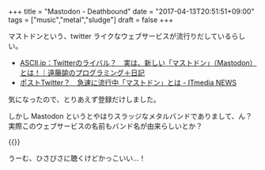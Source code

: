 +++
title = "Mastodon - Deathbound"
date = "2017-04-13T20:51:51+09:00"
tags = ["music","metal","sludge"]
draft = false
+++

マストドンという、twitter ライクなウェブサービスが流行りだしているらしい。

- [ASCII.jp：Twitterのライバル？　実は、新しい「マストドン」（Mastodon）とは！｜遠藤諭のプログラミング＋日記](http://ascii.jp/elem/000/001/465/1465842/)
- [ポストTwitter？　急速に流行中「マストドン」とは - ITmedia NEWS](http://www.itmedia.co.jp/news/articles/1704/13/news131.html)

気になったので、とりあえず登録だけしました。

しかし Mastodon というとやはりスラッジなメタルバンドでありまして、ん？ 実際このウェブサービスの名前もバンド名が由来らしいとか？

{{<youtube Xr9_e4ySRYA>}}

うーむ、ひさびさに聴くけどかっこいい…！
